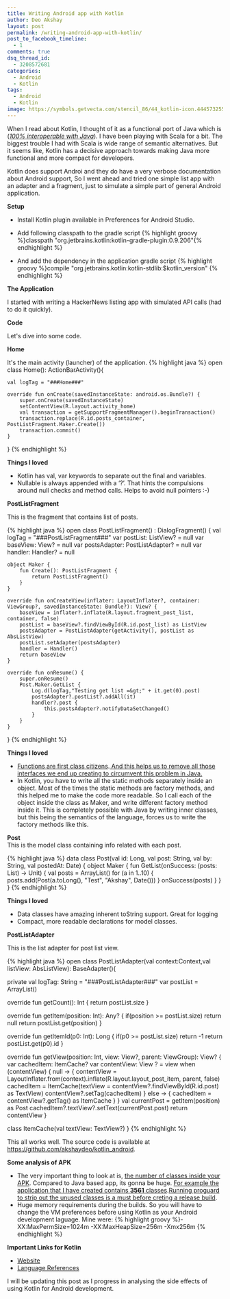 ```yaml
---
title: Writing Android app with Kotlin
author: Deo Akshay
layout: post
permalink: /writing-android-app-with-kotlin/
post_to_facebook_timeline:
  - 1
comments: true
dsq_thread_id:
  - 3208572681
categories:
  - Android
  - Kotlin
tags:
  - Android
  - Kotlin
image: https://symbols.getvecta.com/stencil_86/44_kotlin-icon.444573255c.svg
---
```

When I read about Kotlin, I thought of it as a functional port of Java which is (<span style="text-decoration: underline;"><em>100% interoperable with Java</em></span>). I have been playing with Scala for a bit. The biggest trouble I had with Scala is wide range of semantic alternatives. But it seems like, Kotlin has a decisive approach towards making Java more functional and more compact for developers.

<span>Kotlin does support  Androi and they do have a very verbose documentation about Android support</span>, So I went ahead and tried one simple list app with an adapter and a fragment, just to simulate a simple part of general Android application.

**Setup**

  * Install Kotlin plugin available in Preferences for Android Studio.
  * Add following classpath to the gradle script 
  {% highlight groovy %}classpath "org.jetbrains.kotlin:kotlin-gradle-plugin:0.9.206"{% endhighlight %}

  * And add the dependency in the application gradle script 
{% highlight groovy %}compile "org.jetbrains.kotlin:kotlin-stdlib:$kotlin_version"
{% endhighlight %}

**The Application**

I started with writing a HackerNews listing app with simulated API calls (had to do it quickly).

**Code**

Let's dive into some code.

**Home**

It's the main activity (launcher) of the application.
{% highlight java %}
open class Home(): ActionBarActivity(){

    val logTag = "###Home###"

    override fun onCreate(savedInstanceState: android.os.Bundle?) {
        super.onCreate(savedInstanceState)
        setContentView(R.layout.activity_home)
        val transaction = getSupportFragmentManager().beginTransaction()
        transaction.replace(R.id.posts_container, PostListFragment.Maker.Create())
        transaction.commit()
    }
}
{% endhighlight %}

**Things I loved**

  * Kotlin has val, var keywords to separate out the final and variables. 
  * Nullable is always appended with a &#8216;?&#8217;. That hints the compulsions around null checks and method calls. Helps to avoid null pointers :-)

**PostListFragment**

This is the fragment that contains list of posts.

{% highlight java %}
open class PostListFragment() : DialogFragment() {
    val logTag = "###PostListFragment###"
    var postList: ListView? = null
    var baseView: View? = null
    var postsAdapter: PostListAdapter? = null
    var handler: Handler? = null

    object Maker {
        fun Create(): PostListFragment {
            return PostListFragment()
        }
    }

    override fun onCreateView(inflater: LayoutInflater?, container: ViewGroup?, savedInstanceState: Bundle?): View? {
        baseView = inflater?.inflate(R.layout.fragment_post_list, container, false)
        postList = baseView?.findViewById(R.id.post_list) as ListView
        postsAdapter = PostListAdapter(getActivity(), postList as AbsListView)
        postList.setAdapter(postsAdapter)
        handler = Handler()
        return baseView
    }

    override fun onResume() {
        super.onResume()
        Post.Maker.GetList {
            Log.d(logTag,"Testing get list =&gt;" + it.get(0).post)
            postsAdapter?.postList?.addAll(it)
            handler?.post {
                this.postsAdapter?.notifyDataSetChanged()
            }
        }
    }
}
{% endhighlight %}

**Things I loved**

  * <span style="text-decoration: underline;">Functions are first class citizens</span>.<span style="text-decoration: underline;"> And this helps us to remove all those interfaces we end up creating to circumvent this problem in Java.</span>
  * In Kotlin, you have to write all the static methods separately inside an object. Most of the times the static methods are factory methods, and this helped me to make the code more readable. So I call each of the object inside the class as Maker, and write different factory method inside it. This is completely possible with Java by writing inner classes, but this being the semantics of the language, forces us to write the factory methods like this.

**Post**  
This is the model class containing info related with each post.

{% highlight java %}
data class Post(val id: Long, val post: String, val by: String, val postedAt: Date) {
    object Maker {
        fun GetList(onSuccess: (posts: List) -&gt; Unit) {
            val posts = ArrayList()
            for (a in 1..10) {
                posts.add(Post(a.toLong(), "Test", "Akshay", Date()))
            }
            onSuccess(posts)
        }
    }
}
{% endhighlight %}

**Things I loved**

  * Data classes have amazing inherent toString support. Great for logging
  * Compact, more readable declarations for model classes.

**PostListAdapter**

This is the list adapter for post list view.

{% highlight java %}
open class PostListAdapter(val context:Context,val listView: AbsListView): BaseAdapter(){

  private val logTag: String = "###PostListAdapter###"
  var postList = ArrayList()

  override fun getCount(): Int {
      return postList.size
  }

  override fun getItem(position: Int): Any? {
      if(position &gt;= postList.size)
          return null
      return postList.get(position)
  }

  override fun getItemId(p0: Int): Long {
      if(p0 &gt;= postList.size)
          return -1
      return postList.get(p0).id
  }

  override fun getView(position: Int, view: View?, parent: ViewGroup): View? {
      var cachedItem: ItemCache?
      var contentView: View ? = view
      when (contentView) {
          null -&gt; {
              contentView = LayoutInflater.from(context).inflate(R.layout.layout_post_item, parent, false)
              cachedItem = ItemCache(textView = contentView?.findViewById(R.id.post) as TextView)
              contentView?.setTag(cachedItem)
          }
          else -&gt; {
              cachedItem = contentView?.getTag() as ItemCache
          }
      }
      val currentPost = getItem(position) as Post
      cachedItem?.textView?.setText(currentPost.post)
      return contentView
  }

  class ItemCache(val textView: TextView?)
}
{% endhighlight %}

This all works well. The source code is available at <https://github.com/akshaydeo/kotlin_android>.

**Some analysis of APK**

  * The very important thing to look at is, <span style="text-decoration: underline;">the number of classes inside your APK</span>. Compared to Java based app, its gonna be huge. <span style="text-decoration: underline;">For example the application that I have created contains <strong>3561</strong> classes</span>.<span style="text-decoration: underline;">Running proguard to strip out the unused classes is a must before creting a release build</span>.
  * Huge memory requirements during the builds. So you will have to change the VM preferences before using Kotlin as your Android development laguage. Mine were: {% highlight groovy %}-XX:MaxPermSize=1024m -XX:MaxHeapSize=256m -Xmx256m
{% endhighlight %}

**Important Links for Kotlin**

  * [Website][1]
  * [Language References][2]

I will be updating this post as I progress in analysing the side effects of using Kotlin for Android development.

 [1]: http://kotlinlang.org/
 [2]: http://kotlinlang.org/docs/reference/

